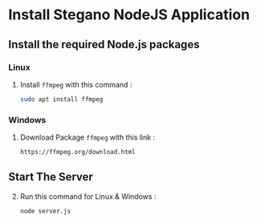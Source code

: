 # Install Stegano NodeJS Application

## Install the required Node.js packages
### Linux
1. Install `ffmpeg` with this command :
   ```sh
   sudo apt install ffmpeg

### Windows
1. Download Package `ffmpeg` with this link :
   ```sh
   https://ffmpeg.org/download.html


## Start The Server

2. Run this command for Linux & Windows :
   ```sh
   node server.js
